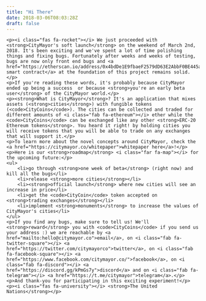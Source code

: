 ```yaml
---
title: "Hi There"
date: 2018-03-06T08:03:28Z
draft: false
---
```


    <p><i class="fas fa-rocket"></i> We just proceeded with <strong>CityMayor's soft launch</strong> on the weekend of March 2nd, 2018. It's been exciting and we've spent a lot of time polishing things and fixing bugs. Fortunately after weeks and weeks of testing, bugs are now only front end bugs and <a href="https://etherscan.io/address/0x4bdDe1E9fbaeF2579dD63E2AbbF0BE445ab93F10">the smart contract</a> at the foundation of this project remains solid.</p>
    <p>If you're reading these words, it's probably because CityMayor ended up being a success  or because <strong>you're an early beta user</strong> of the CityMayor world.</p>
    <p><strong>What is CityMayor</strong>? It's an application that mixes assets (<strong>cities</strong>) with fungible tokens (<code>CityCoins</code>). The cities can be collected and traded for different amounts of <i class="fab fa-ethereum"></i> ether while the <code>CityCoins</code> can be exchanged like any other <strong>ERC-20 Ethereum tokens</strong>. You heard it right! by holding cities you will receive tokens that you will be able to trade on any exchanges that will support it.</p>
    <p>To learn more about the novel concepts around CityMayor, check the <a href="https://citymayor.co/whitepaper">whitepaper here</a>!</p>
    <p>Here is our <strong>roadmap</strong> <i class="far fa-map"></i> for the upcoming future:</p>
    <ul>
        <li>go through <strong>one week of beta</strong> (right now) and kill all the bugs</li>
        <li>release <strong>more cities</strong></li>
        <li><strong>official launch</strong> where new cities will see an increase in price</li>
        <li>get the <code>CityCoin</code> token accepted on <strong>trading exchanges</strong></li>
        <li>implement <strong>monuments</strong> to increase the values of CityMayor's cities</li>
    </ul>
    <p>If you find any bugs, make sure to tell us! We'll <strong>reward</strong> you with <code>CityCoins</code> if you send us your address :) we are reachable by <a href="mailto:hello@citymayor.co">email</a>, on <i class="fab fa-twitter-square"></i> <a href="https://twitter.com/citymayorco">twitter</a>, on <i class="fab fa-facebook-square"></i> <a href="https://www.facebook.com/citymayor.co/">facebook</a>, on <i class="fab fa-discord"></i> <a href="https://discord.gg/kPmGs7y">discord</a> and on <i class="fab fa-telegram"></i> <a href="https://t.me/citymayor">telegram</a>.</p>
    <p>And thank-you for participating in this exciting experiment!</p>
    <p><i class="fas fa-university"></i> <strong>The United Nations</strong></p>
